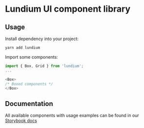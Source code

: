 # Lundium UI component library

## Usage

Install dependency into your project:

```bash
yarn add lundium
```

Import some components:

```javascript
import { Box, Grid } from 'lundium';
...

<Box>
/* Boxed components */
</Box>
```

## Documentation

All available components with usage examples can be found in our [Storybook docs](https://compassionate-carson-ce6ff5.netlify.com/?path=/story/introduction-welcome--page)
